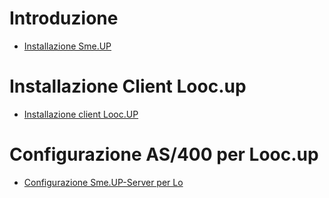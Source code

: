 # Introduzione

- [Installazione Sme.UP](Sorgenti/MB/DOC/A£BASE_IN1)
# Installazione Client Looc.up
- [Installazione client Looc.UP](Sorgenti/MB/DOC/LOBASE_031)
# Configurazione AS/400 per Looc.up
- [Configurazione Sme.UP-Server per Lo](Sorgenti/MB/DOC/LOBASE_02A)
